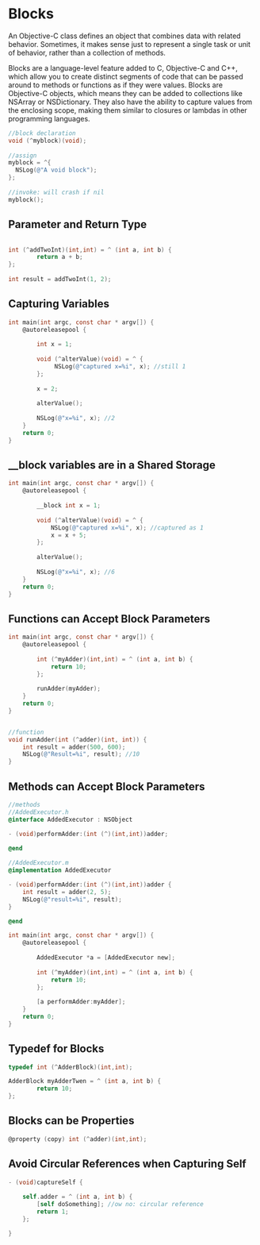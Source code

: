 # Blocks
An Objective-C class defines an object that combines data with related behavior. Sometimes, it makes sense just to represent a single task or unit of behavior, rather than a collection of methods.

Blocks are a language-level feature added to C, Objective-C and C++, which allow you to create distinct segments of code that can be passed around to methods or functions as if they were values. Blocks are Objective-C objects, which means they can be added to collections like NSArray or NSDictionary. They also have the ability to capture values from the enclosing scope, making them similar to closures or lambdas in other programming languages.

```objectivec
//block declaration
void (^myblock)(void);
        
//assign
myblock = ^{
  NSLog(@"A void block");
};
        
//invoke: will crash if nil
myblock();
```

## Parameter and Return Type
```objectivec

int (^addTwoInt)(int,int) = ^ (int a, int b) {
        return a + b;
};
        
int result = addTwoInt(1, 2);
```

## Capturing Variables
```objectivec
int main(int argc, const char * argv[]) {
    @autoreleasepool {
    
        int x = 1;
        
        void (^alterValue)(void) = ^ {
             NSLog(@"captured x=%i", x); //still 1
        };
        
        x = 2;
        
        alterValue();
        
        NSLog(@"x=%i", x); //2
    }
    return 0;
}
```

## __block variables are in a Shared Storage
```objectivec
int main(int argc, const char * argv[]) {
    @autoreleasepool {
    
        __block int x = 1;
        
        void (^alterValue)(void) = ^ {
            NSLog(@"captured x=%i", x); //captured as 1
            x = x + 5;
        };
        
        alterValue();
        
        NSLog(@"x=%i", x); //6
    }
    return 0;
}
```

## Functions  can Accept Block Parameters
```objectivec
int main(int argc, const char * argv[]) {
    @autoreleasepool {
    
        int (^myAdder)(int,int) = ^ (int a, int b) {
            return 10;
        };
        
        runAdder(myAdder);
    }
    return 0;
}


//function
void runAdder(int (^adder)(int, int)) {
    int result = adder(500, 600);
    NSLog(@"Result=%i", result); //10
}
```

## Methods can Accept Block Parameters
```objectivec
//methods
//AddedExecutor.h
@interface AddedExecutor : NSObject

- (void)performAdder:(int (^)(int,int))adder;
                      
@end

//AddedExecutor.m
@implementation AddedExecutor

- (void)performAdder:(int (^)(int,int))adder {
    int result = adder(2, 5);
    NSLog(@"result=%i", result);
}

@end

int main(int argc, const char * argv[]) {
    @autoreleasepool {
        
        AddedExecutor *a = [AddedExecutor new];
    
        int (^myAdder)(int,int) = ^ (int a, int b) {
            return 10;
        };
        
        [a performAdder:myAdder];
    }
    return 0;
}
```

## Typedef for Blocks
```objectivec
typedef int (^AdderBlock)(int,int);

AdderBlock myAdderTwen = ^ (int a, int b) {
        return 10;
};
```

## Blocks can be Properties
```objectivec
@property (copy) int (^adder)(int,int); 
```

## Avoid Circular References when Capturing Self
```objectivec
- (void)captureSelf {
    
    self.adder = ^ (int a, int b) {
        [self doSomething]; //ow no: circular reference
        return 1;
    };

}
```

